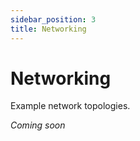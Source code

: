 ```yaml
---
sidebar_position: 3
title: Networking
---
```


# Networking

Example network topologies.

_Coming soon_
